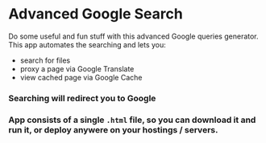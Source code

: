 # Advanced Google Search
Do some useful and fun stuff with this advanced Google queries generator.
This app automates the searching and lets you:
- search for files
- proxy a page via Google Translate
- view cached page via Google Cache

### Searching will redirect you to Google
### App consists of a single `.html` file, so you can download it and run it, or deploy anywere on your hostings / servers.
